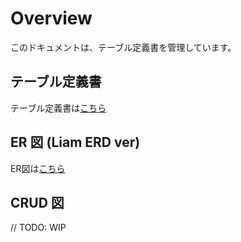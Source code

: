 # Overview

このドキュメントは、テーブル定義書を管理しています。

## テーブル定義書

テーブル定義書は[こちら](./schema/README.md)

## ER 図 (Liam ERD ver)

ER図は[こちら](https://semba-yui.github.io/sample-mysql-rdb/main/out/index.html)

## CRUD 図

// TODO: WIP
